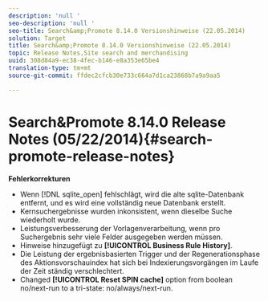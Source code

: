 ```yaml
---
description: 'null '
seo-description: 'null '
seo-title: Search&amp;Promote 8.14.0 Versionshinweise (22.05.2014)
solution: Target
title: Search&amp;Promote 8.14.0 Versionshinweise (22.05.2014)
topic: Release Notes,Site search and merchandising
uuid: 308d84a9-ec38-4fec-b146-e8a353e65be4
translation-type: tm+mt
source-git-commit: ffdec2cfcb30e733c664a7d1ca23868b7a9a9aa5

---
```



# Search&amp;Promote 8.14.0 Release Notes (05/22/2014){#search-promote-release-notes}

**Fehlerkorrekturen**

* Wenn [!DNL sqlite_open] fehlschlägt, wird die alte sqlite-Datenbank entfernt, und es wird eine vollständig neue Datenbank erstellt.
* Kernsuchergebnisse wurden inkonsistent, wenn dieselbe Suche wiederholt wurde.
* Leistungsverbesserung der Vorlagenverarbeitung, wenn pro Suchergebnis sehr viele Felder ausgegeben werden müssen.
* Hinweise hinzugefügt zu **[!UICONTROL Business Rule History]**.
* Die Leistung der ergebnisbasierten Trigger und der Regenerationsphase des Aktionsvorschauindex hat sich bei Indexierungsvorgängen im Laufe der Zeit ständig verschlechtert.
* Changed **[!UICONTROL Reset SPIN cache]** option from boolean no/next-run to a tri-state: no/always/next-run.

